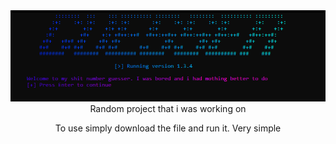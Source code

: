<div align="center" id="top"> 
<img src="./image.png">
 Random project that i was working on

To use simply download the file and run it. Very simple
